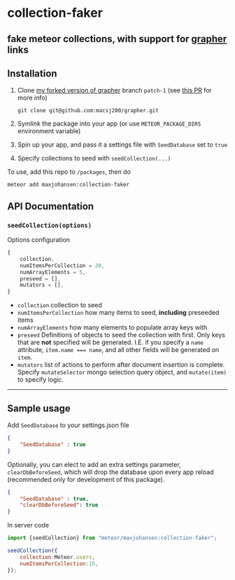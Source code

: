 # collection-faker

## fake meteor collections, with support for [grapher](https://github.com/cult-of-coders/grapher) links

## Installation

1. Clone [my forked version of grapher](https://github.com/macsj200/grapher) branch `patch-1` (see [this PR](https://github.com/cult-of-coders/grapher/pull/97) for more info)

    `git clone git@github.com:macsj200/grapher.git`

2. Symlink the package into your app (or use `METEOR_PACKAGE_DIRS` environment variable)

3. Spin up your app, and pass it a settings file with `SeedDatabase` set to `true`

4. Specify collections to seed with `seedCollection(...)`

To use, add this repo to `/packages`, then do
```
meteor add maxjohansen:collection-faker
```

## API Documentation

### `seedCollection(options)`
Options configuration

```JavaScript
{
    collection,
    numItemsPerCollection = 20,
    numArrayElements = 5,
    preseed = [],
    mutators = [],
}
```
- `collection` collection to seed
- `numItemsPerCollection` how many items to seed, **including** preseeded items
- `numArrayElements` how many elements to populate array keys with
- `preseed` Definitions of objects to seed the collection with first. Only keys that are **not** specified will be generated. I.E. if you specify a `name` attribute, `item.name === name`, and all other fields will be generated on `item`.
- `mutators` list of actions to perform after document insertion is complete. Specify `mutateSelector` mongo selection query object, and `mutate(item)` to specify logic.
---------------
Sample usage
---------------
Add `SeedDatabase` to your settings.json file 
```JSON
{ 
    "SeedDatabase" : true 
}
```

Optionally, you can elect to add an extra settings parameter, `clearDbBeforeSeed`, which will drop the database upon every app reload (recommended only for development of this package).

```JSON
{ 
    "SeedDatabase" : true,
    "clearDbBeforeSeed": true 
}
```


In server code
```JavaScript
import {seedCollection} from "meteor/maxjohansen:collection-faker";

seedCollection({
    collection:Meteor.users,
    numItemsPerCollection:15,
});
```


